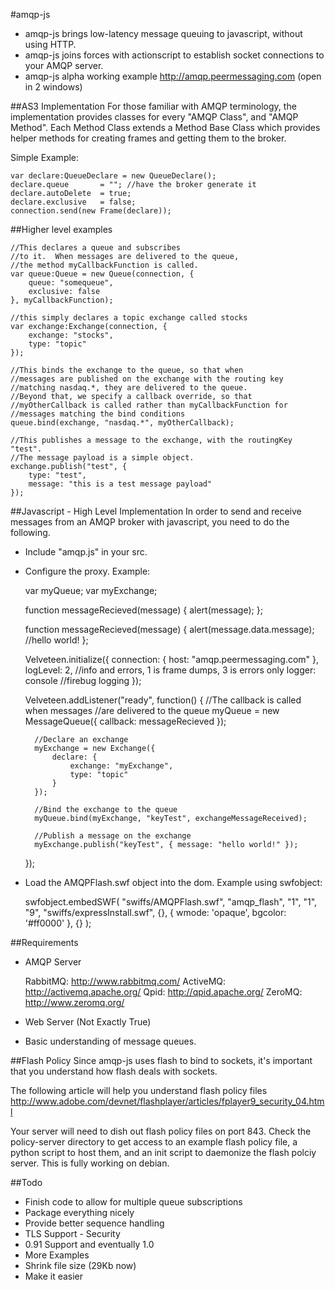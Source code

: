 #amqp-js

* amqp-js brings low-latency message queuing to javascript, without using HTTP.
* amqp-js joins forces with actionscript to establish socket connections to your AMQP server.
* amqp-js alpha working example http://amqp.peermessaging.com (open in 2 windows)


##AS3 Implementation
For those familiar with AMQP terminology, the implementation provides classes for every
"AMQP Class", and "AMQP Method".  Each Method Class extends a Method Base Class which provides helper
methods for creating frames and getting them to the broker.


Simple Example:

	var declare:QueueDeclare = new QueueDeclare();
	declare.queue 		= ""; //have the broker generate it
	declare.autoDelete 	= true;
	declare.exclusive 	= false;
	connection.send(new Frame(declare));

##Higher level examples

	//This declares a queue and subscribes
	//to it.  When messages are delivered to the queue,
	//the method myCallbackFunction is called.
	var queue:Queue = new Queue(connection, {
		queue: "somequeue",
		exclusive: false
	}, myCallbackFunction);
	
	//this simply declares a topic exchange called stocks
	var exchange:Exchange(connection, {
		exchange: "stocks",
		type: "topic"
	});
	
	//This binds the exchange to the queue, so that when
	//messages are published on the exchange with the routing key
	//matching nasdaq.*, they are delivered to the queue.
	//Beyond that, we specify a callback override, so that
	//myOtherCallback is called rather than myCallbackFunction for
	//messages matching the bind conditions
	queue.bind(exchange, "nasdaq.*", myOtherCallback);
	
	//This publishes a message to the exchange, with the routingKey "test".
	//The message payload is a simple object.
	exchange.publish("test", { 
		type: "test",
		message: "this is a test message payload"
	});


##Javascript - High Level Implementation
In order to send and receive messages from an AMQP broker with javascript,
you need to do the following.

- Include "amqp.js" in your src.
- Configure the proxy.  Example:

	var myQueue;
	var myExchange;
	
	function messageRecieved(message) {
		alert(message);
	};
	
	function messageRecieved(message) {
		alert(message.data.message); //hello world!
	};
	
	Velveteen.initialize({
		connection: {
			host: "amqp.peermessaging.com"
		},
		logLevel: 2, //info and errors, 1 is frame dumps, 3 is errors only
		logger: console //firebug logging
	});
	
	Velveteen.addListener("ready", function() {
		//The callback is called when messages
		//are delivered to the queue
		myQueue = new MessageQueue({
			callback: messageRecieved
		});
		
		//Declare an exchange
		myExchange = new Exchange({
			declare: {
				exchange: "myExchange",
				type: "topic"
			}
		});
		
		//Bind the exchange to the queue
		myQueue.bind(myExchange, "keyTest", exchangeMessageReceived);
		
		//Publish a message on the exchange
		myExchange.publish("keyTest", { message: "hello world!" });
	});

- Load the AMQPFlash.swf object into the dom. Example using swfobject:

	swfobject.embedSWF(
		"swiffs/AMQPFlash.swf",
		"amqp_flash",
		"1",
		"1",
		"9",
		"swiffs/expressInstall.swf",
		{},
		{
			wmode: 'opaque',
			bgcolor: '#ff0000'
		},
		{}
	);

##Requirements
- AMQP Server

	RabbitMQ: http://www.rabbitmq.com/
	ActiveMQ: http://activemq.apache.org/
	Qpid: http://qpid.apache.org/
	ZeroMQ: http://www.zeromq.org/

- Web Server (Not Exactly True)
- Basic understanding of message queues.


##Flash Policy
Since amqp-js uses flash to bind to sockets, it's important that you understand how flash deals with sockets.

The following article will help you understand flash policy files
http://www.adobe.com/devnet/flashplayer/articles/fplayer9_security_04.html

Your server will need to dish out flash policy files on port 843.  Check the policy-server
directory to get access to an example flash policy file, a python script to host them,
and an init script to daemonize the flash polciy server.  This is fully working on debian.

##Todo
* Finish code to allow for multiple queue subscriptions
* Package everything nicely
* Provide better sequence handling
* TLS Support - Security
* 0.91 Support and eventually 1.0
* More Examples
* Shrink file size (29Kb now)
* Make it easier
